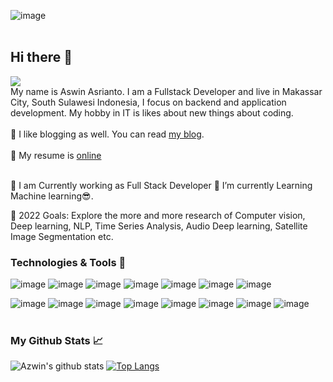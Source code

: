 ![image](https://ewr1.vultrobjects.com/lmsbzzbx/blog/mgzebg1.jpg)
<br>
<br>
## Hi there 👋 
![](https://komarev.com/ghpvc/?username=42win)
<br>
My name is Aswin Asrianto. I am a Fullstack Developer and  live in Makassar City, South Sulawesi Indonesia, I focus on backend and application development. My hobby in IT is likes about new things about coding.
<br>
<br>
:pencil: I like blogging as well. You can read [my blog](https://www.arahdev.com/).
<br>
<br>
:construction_worker: My resume is [online](https://www.linkedin.com/in/aswin-asrianto-824144116/)
<br><br>

🔭 I am Currently working as Full Stack Developer
🌱 I’m currently Learning Machine learning😎.

🥅 2022 Goals: Explore the more and more research of Computer vision, Deep learning, NLP, Time Series Analysis, Audio Deep learning, Satellite Image Segmentation etc.

### Technologies & Tools :wrench:

![image](https://img.shields.io/badge/Linux-FCC624?style=for-the-badge&logo=linux&logoColor=black)
![image](https://img.shields.io/badge/github-%23121011.svg?style=for-the-badge&logo=github&logoColor=white)
![image](https://img.shields.io/badge/html5-%23E34F26.svg?style=for-the-badge&logo=html5&logoColor=white)
![image](https://img.shields.io/badge/css3-%231572B6.svg?style=for-the-badge&logo=css3&logoColor=white)
![image](https://img.shields.io/badge/javascript-%23323330.svg?style=for-the-badge&logo=javascript&logoColor=%23F7DF1E)
![image](https://img.shields.io/badge/php-%23777BB4.svg?style=for-the-badge&logo=php&logoColor=white)
![image](https://img.shields.io/badge/mysql-%2300f.svg?style=for-the-badge&logo=mysql&logoColor=white)

![image](https://img.shields.io/badge/webpack-%238DD6F9.svg?style=for-the-badge&logo=webpack&logoColor=black)
![image](https://img.shields.io/badge/bootstrap-%23563D7C.svg?style=for-the-badge&logo=bootstrap&logoColor=white)
![image](https://img.shields.io/badge/vuejs-%2335495e.svg?style=for-the-badge&logo=vue-dot-js&logoColor=%234FC08D)
![image](https://img.shields.io/badge/NuxtJS-black.svg?style=for-the-badge&logo=NuxtJS&logoColor=white)
![image](https://img.shields.io/badge/jquery-%230769AD.svg?style=for-the-badge&logo=jquery&logoColor=white)
![image](https://img.shields.io/badge/laravel-%23FF2D20.svg?style=for-the-badge&logo=laravel&logoColor=white)
![image](https://img.shields.io/badge/adobephotoshop-%2331A8FF.svg?style=for-the-badge&logo=adobephotoshop&logoColor=white)
![image](https://img.shields.io/badge/VisualStudioCode-0078d7.svg?style=for-the-badge&logo=visual-studio-code&logoColor=white)
<br><br>
### My Github Stats :chart_with_upwards_trend:
![Azwin's github stats](https://github-readme-stats.vercel.app/api?username=42win&count_private=true&show_icons=true&theme=radical)
[![Top Langs](https://github-readme-stats.vercel.app/api/top-langs/?username=42win&langs_count=3&theme=radical)](https://github.com/anuraghazra/github-readme-stats)


